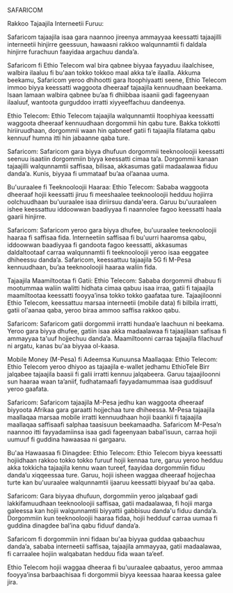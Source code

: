 SAFARICOM

Rakkoo Tajaajila Interneetii Furuu:

Safaricom tajaajila isaa gara naannoo jireenya ammayyaa keessatti tajaajilli interneetii hinjirre geessuun, hawaasni rakkoo walqunnamtii fi daldala hinjirre furachuun faayidaa argachuu danda’a.

Safaricom fi Ethio Telecom wal bira qabnee biyyaa fayyaduu ilaalchisee, walbira ilaaluu fi bu'aan tokko tokkoo maal akka ta’e ilaalla. Akkuma beekamu, Safaricom yeroo dhihootti gara Itoophiyaatti seene, Ethio Telecom immoo biyya keessatti waggoota dheeraaf tajaajila kennuudhaan beekama. Isaan lamaan walbira qabnee bu’aa fi dhiibbaa isaanii gadi fageenyaan ilaaluuf, wantoota gurguddoo irratti xiyyeeffachuu dandeenya.

Ethio Telecom: Ethio Telecom tajaajila walqunnamtii Itoophiyaa keessatti waggoota dheeraaf kennuudhaan dorgommii hin qabu ture. Bakka tokkotti hiriiruudhaan, dorgommii waan hin qabneef gatii fi tajaajila filatama qabu kennuuf humna itti hin jabaanne qaba ture.

Safaricom: Safaricom gara biyya dhufuun dorgommii teeknooloojii keessatti seenuu isaatiin dorgommiin biyya keessatti cimaa ta’a. Dorgommii kanaan tajaajilli walqunnamtii saffisaa, bilisaa, akkasumas gatii madaalawaa fiduu danda’a. Kunis, biyyaa fi ummataaf bu’aa ol’aanaa uuma.

Bu'uuraalee fi Teeknooloojii Haaraa:
Ethio Telecom: Sababa waggoota dheeraaf hojii keessatti jiruu fi meeshaalee teeknooloojii hedduu hojiirra oolchuudhaan bu'uuraalee isaa diriirsuu danda'eera. Garuu bu'uuraaleen ishee keessattuu iddoowwan baadiyyaa fi naannolee fagoo keessatti haala gaarii hinjirre.

Safaricom: Safaricom yeroo gara biyya dhufee, bu'uuraalee teeknooloojii haaraa fi saffisaa fida. Interneetiin saffisaa fi bu'uurri haaromsa qabu, iddoowwan baadiyyaa fi gandoota fagoo keessatti, akkasumas daldaltootaaf carraa walqunnamtii fi teeknooloojii yeroo isaa eeggatee dhiheessu danda’a. Safaricom, keessattuu tajaajila 5G fi M-Pesa kennuudhaan, bu’aa teeknooloojii haaraa waliin fida.

Tajaajila Maamiltootaa fi Gatii:
Ethio Telecom: Sababa dorgommii dhabuu fi mootummaa waliin walitti hidhata cimaa qabuu isaa irraa, gatii fi tajaajila maamiltootaa keessatti fooyya’insa tokko tokko gaafataa ture. Tajaajiloonni Ethio Telecom, keessattuu marsaa interneetii (mobile data) fi bilbila irratti, gatii ol'aanaa qaba, yeroo biraa ammoo saffisa rakkoo qabu.

Safaricom: Safaricom gatii dorgommii irratti hundaa’e laachuun ni beekama. Yeroo gara biyya dhufee, gatiin isaa akka madaalawaa fi tajaajilaan safisaa fi ammayyaa ta'uuf hojjechuu danda’a. Maamiltoonni carraa tajaajila filachuuf ni argatu, kanas bu'aa biyyaa ol-kaasa.

Mobile Money (M-Pesa) fi Adeemsa Kunuunsa Maallaqaa:
Ethio Telecom: Ethio Telecom yeroo dhiyoo as tajaajila e-wallet jedhamu EthioTele Birr jalqabee tajaajila baasii fi galii irratti kennuu jalqabeera. Garuu tajaajiloonni sun haaraa waan ta’aniif, fudhatamaafi fayyadamummaa isaa guddisuuf yeroo gaafata.

Safaricom: Safaricom tajaajila M-Pesa jedhu kan waggoota dheeraaf biyyoota Afrikaa gara garaatti hojjechaa ture dhiheessa. M-Pesa tajaajila maallaqaa marsaa mobile irratti kennuudhaan hojii baankii fi tajaajila maallaqaa saffisaafi salphaa taasisuun beekamaadha. Safaricom M-Pesa’n naannoo itti fayyadamiinsa isaa gadi fageenyaan babal’isuun, carraa hojii uumuuf fi guddina hawaasaa ni gargaaru.

Bu'aa Hawaasaa fi Dinagdee:
Ethio Telecom: Ethio Telecom biyya keessatti hojiidhaan rakkoo tokko tokko furuuf hojii kennaa ture, garuu yeroo hedduu akka tokkicha tajaajila kennu waan tureef, faayidaa dorgommiin fiduu danda’u xiqqeessaa ture. Garuu, hojii isheen waggaa dheeraaf hojjechaa turte kan bu'uuraalee walqunnamtii ijaaruu keessatti biyyaaf bu'aa qaba.

Safaricom: Gara biyyaa dhufuun, dorgommiin yeroo jalqabaaf gadi lakkifamuudhaan teeknooloojii saffisaa, gatii madaalawaa, fi hojii marga galeessa kan hojii walqunnamtii biyyattii gabbisuu danda'u fiduu danda’a. Dorgommiin kun teeknooloojii haaraa fidaa, hojii hedduuf carraa uumaa fi guddina dinagdee bal’ina qabu fiduuf danda’a.

Safaricom fi dorgommiin inni fidaan bu'aa biyyaa guddaa qabaachuu danda’a, sababa interneetii saffisaa, tajaajila ammayyaa, gatii madaalawaa, fi carraalee hojiin walqabatan hedduu fida waan ta’eef.

Ethio Telecom hojii waggaa dheeraa fi bu'uuraalee qabaatus, yeroo ammaa fooyya’insa barbaachisaa fi dorgommii biyya keessaa haaraa keessa galee jira.
